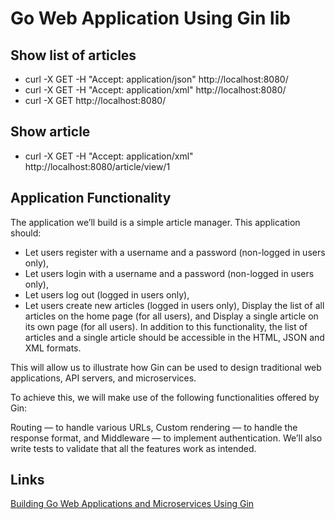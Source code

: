 # Go Web Application Using Gin lib

## Show list of articles
* curl -X GET -H "Accept: application/json" http://localhost:8080/
* curl -X GET -H "Accept: application/xml" http://localhost:8080/
* curl -X GET http://localhost:8080/

## Show article
* curl -X GET -H "Accept: application/xml" http://localhost:8080/article/view/1

## Application Functionality

The application we’ll build is a simple article manager. This application should:

* Let users register with a username and a password (non-logged in users only),
* Let users login with a username and a password (non-logged in users only),
* Let users log out (logged in users only),
* Let users create new articles (logged in users only),
Display the list of all articles on the home page (for all users), and
Display a single article on its own page (for all users).
In addition to this functionality, the list of articles and a single article should be accessible in the HTML, JSON and XML formats.

This will allow us to illustrate how Gin can be used to design traditional web applications, API servers, and microservices.

To achieve this, we will make use of the following functionalities offered by Gin:

Routing — to handle various URLs,
Custom rendering — to handle the response format, and
Middleware — to implement authentication.
We’ll also write tests to validate that all the features work as intended.

## Links
[Building Go Web Applications and Microservices Using Gin](https://semaphoreci.com/community/tutorials/building-go-web-applications-and-microservices-using-gin)